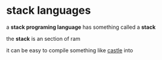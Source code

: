 # stack languages

a **stack programing language** has something called a **stack**

the **stack** is an section of ram 

it can be easy to compile something like [castle](castle.md) into 
